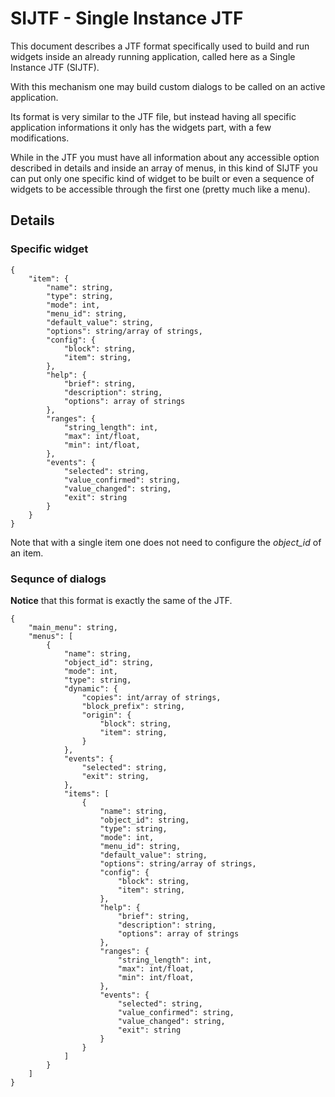 # SIJTF - Single Instance JTF

This document describes a JTF format specifically used to build and run
widgets inside an already running application, called here as a
Single Instance JTF (SIJTF).

With this mechanism one may build custom dialogs to be called on an
active application.

Its format is very similar to the JTF file, but instead having all
specific application informations it only has the widgets part, with a
few modifications.

While in the JTF you must have all information about any accessible
option described in details and inside an array of menus, in this kind
of SIJTF you can put only one specific kind of widget to be built or
even a sequence of widgets to be accessible through the first one
(pretty much like a menu).

## Details

### Specific widget
```
{
    "item": {
        "name": string,
        "type": string,
        "mode": int,
        "menu_id": string,
        "default_value": string,
        "options": string/array of strings,
        "config": {
            "block": string,
            "item": string,
        },
        "help": {
            "brief": string,
            "description": string,
            "options": array of strings
        },
        "ranges": {
            "string_length": int,
            "max": int/float,
            "min": int/float,
        },
        "events": {
            "selected": string,
            "value_confirmed": string,
            "value_changed": string,
            "exit": string
        }
    }
}
```

Note that with a single item one does not need to configure the _object\_id_ of
an item.

### Sequnce of dialogs

**Notice** that this format is exactly the same of the JTF.

```
{
    "main_menu": string,
    "menus": [
        {
            "name": string,
            "object_id": string,
            "mode": int,
            "type": string,
            "dynamic": {
                "copies": int/array of strings,
                "block_prefix": string,
                "origin": {
                    "block": string,
                    "item": string,
                }
            },
            "events": {
                "selected": string,
                "exit": string,
            },
            "items": [
                {
                    "name": string,
                    "object_id": string,
                    "type": string,
                    "mode": int,
                    "menu_id": string,
                    "default_value": string,
                    "options": string/array of strings,
                    "config": {
                        "block": string,
                        "item": string,
                    },
                    "help": {
                        "brief": string,
                        "description": string,
                        "options": array of strings
                    },
                    "ranges": {
                        "string_length": int,
                        "max": int/float,
                        "min": int/float,
                    },
                    "events": {
                        "selected": string,
                        "value_confirmed": string,
                        "value_changed": string,
                        "exit": string
                    }
                }
            ]
        }
    ]
}
```
